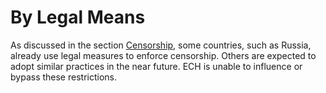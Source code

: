 # By Legal Means

As discussed in the section [Censorship](../censorship.md), some countries, such as Russia, already use legal measures to enforce censorship.
Others are expected to adopt similar practices in the near future.
ECH is unable to influence or bypass these restrictions.
